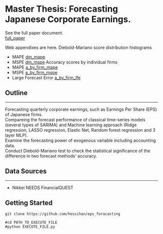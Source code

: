 # Master Thesis: Forecasting Japanese Corporate Earnings.

See the full paper document.  
[full_paper](https://github.com/user/repo/blob/branch/other_file.md)

Web appendixes are here.
Diebold-Mariano score distribution histograms  
* MAPE  [dm_mape](https://github.com/user/repo/blob/branch/other_file.md)
* MSPE  [dm_mspe](https://github.com/user/repo/blob/branch/other_file.md)
Accuracy scores by individual firms  
* MAPE  [a_by_firm_mape](https://github.com/user/repo/blob/branch/other_file.md)
* MSPE  [a_by_firm_mspe](https://github.com/user/repo/blob/branch/other_file.md)
* Large Forecast Error [a_by_firm_lfe](https://github.com/user/repo/blob/branch/other_file.md)

## Outline

---

Forecasting quarterly corporate earnings, such as Earnings Per Share (EPS) of Japanese firms.  
Compareing the forecast performance of classical time-series models (several types of SARIMA) and Machine learning approach (Ridge regression, LASSO regression, Elastic Net, Random forest regression and 3 layer MLP).  
Examine the forecasting power of exogenous variable including accounting data.  
Conduct Diebold-Mariano test to check the statistical significance of the difference in two forecast methods' accuracy.

<!-- ## Additional research

---
* Creating dashboard interface using Python Dash.
* Binary (up or down) forecast.
* Comparing the performance of Model-based earning forecest (time-series, NN) with analysts and managers' forcast. (the problem is those forecasts are not quarterly recorded) -->

<!-- ## Model

---

* Random Walk (benchmark)
* SARIMAs
* Multi-layer Perceptron (MLP) 
* Long Short-Term Memory: LSTM

* "Univariate" or "Multivariate".
* "Expanding window" or "Rolling window" or just "No window, just test with one training" -->

## Data Sources

---

* Nikkei NEEDS FinancialQUEST

## Getting Started
```
git clone https://github.com/hessihan/eps_foracasting

#cd PATH_TO_EXECUTE_FILE
#python EXECUTE_FILE.py
```